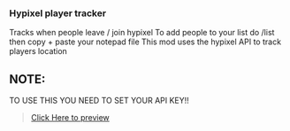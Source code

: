 ### Hypixel player tracker
Tracks when people leave / join hypixel
To add people to your list do /list then copy + paste your notepad file 
This mod uses the hypixel API to track players location

## NOTE:
TO USE THIS YOU NEED TO SET YOUR API KEY!!

<blockquote class="imgur-embed-pub" lang="en" data-id="a/ebRWsTZ"  ><a href="//imgur.com/a/ebRWsTZ">Click Here to preview</a></blockquote><script async src="//s.imgur.com/min/embed.js" charset="utf-8"></script>
